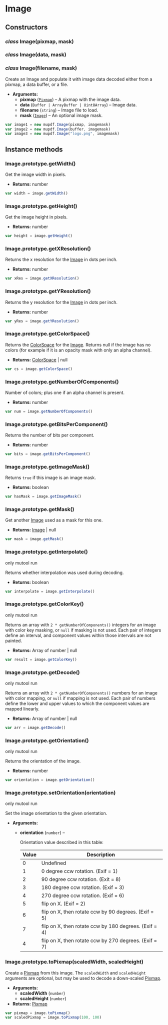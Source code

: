 # Image

## Constructors

### *class* Image(pixmap, mask)

### *class* Image(data, mask)

### *class* Image(filename, mask)

Create an Image and populate it with image data decoded either from a pixmap,
a data buffer, or a file.

* **Arguments:**
  * **pixmap** ([`Pixmap`](Pixmap.md#Pixmap)) – A pixmap with the image data.
  * **data** (`Buffer | ArrayBuffer | Uint8Array`) – Image data.
  * **filename** (`string`) – Image file to load.
  * **mask** ([`Image`](#Image)) – An optional image mask.

```javascript
var image1 = new mupdf.Image(pixmap, imagemask)
var image2 = new mupdf.Image(buffer, imagemask)
var image3 = new mupdf.Image("logo.png", imagemask)
```

## Instance methods

### Image.prototype.getWidth()

Get the image width in pixels.

* **Returns:**
  number

```javascript
var width = image.getWidth()
```

### Image.prototype.getHeight()

Get the image height in pixels.

* **Returns:**
  number

```javascript
var height = image.getHeight()
```

### Image.prototype.getXResolution()

Returns the x resolution for the [Image]() in dots per inch.

* **Returns:**
  number

```javascript
var xRes = image.getXResolution()
```

### Image.prototype.getYResolution()

Returns the y resolution for the [Image]() in dots per inch.

* **Returns:**
  number

```javascript
var yRes = image.getYResolution()
```

### Image.prototype.getColorSpace()

Returns the [ColorSpace](ColorSpace.md) for the [Image](). Returns null if the image has
no colors (for example if it is an opacity mask with only an alpha
channel).

* **Returns:**
  [ColorSpace](ColorSpace.md) | null

```javascript
var cs = image.getColorSpace()
```

### Image.prototype.getNumberOfComponents()

Number of colors; plus one if an alpha channel is present.

* **Returns:**
  number

```javascript
var num = image.getNumberOfComponents()
```

### Image.prototype.getBitsPerComponent()

Returns the number of bits per component.

* **Returns:**
  number

```javascript
var bits = image.getBitsPerComponent()
```

### Image.prototype.getImageMask()

Returns `true` if this image is an image mask.

* **Returns:**
  boolean

```javascript
var hasMask = image.getImageMask()
```

### Image.prototype.getMask()

Get another [Image]() used as a mask for this one.

* **Returns:**
  [Image]() | null

```javascript
var mask = image.getMask()
```

### Image.prototype.getInterpolate()

<span class="only_mutool">only&nbsp;mutool&nbsp;run</span>

Returns whether interpolation was used during decoding.

* **Returns:**
  boolean

```javascript
var interpolate = image.getInterpolate()
```

### Image.prototype.getColorKey()

<span class="only_mutool">only&nbsp;mutool&nbsp;run</span>

Returns an array with `2 * getNumberOfComponents()` integers
for an image with color key masking, or `null` if masking is
not used. Each pair of integers define an interval, and
component values within those intervals are not painted.

* **Returns:**
  Array of number | null

```javascript
var result = image.getColorKey()
```

### Image.prototype.getDecode()

<span class="only_mutool">only&nbsp;mutool&nbsp;run</span>

Returns an array with `2 * getNumberOfComponents()` numbers
for an image with color mapping, or `null` if mapping is not
used. Each pair of numbers define the lower and upper values to
which the component values are mapped linearly.

* **Returns:**
  Array of number | null

```javascript
var arr = image.getDecode()
```

### Image.prototype.getOrientation()

<span class="only_mutool">only&nbsp;mutool&nbsp;run</span>

Returns the orientation of the image.

* **Returns:**
  number

```javascript
var orientation = image.getOrientation()
```

### Image.prototype.setOrientation(orientation)

<span class="only_mutool">only&nbsp;mutool&nbsp;run</span>

Set the image orientation to the given orientation.

* **Arguments:**
  * **orientation** (`number`) – 

    Orientation value described in this table:

    |   Value | Description                                           |
    |---------|-------------------------------------------------------|
    |       0 | Undefined                                             |
    |       1 | 0 degree ccw rotation. (Exif = 1)                     |
    |       2 | 90 degree ccw rotation. (Exit = 8)                    |
    |       3 | 180 degree ccw rotation. (Exif = 3)                   |
    |       4 | 270 degree ccw rotation. (Exif = 6)                   |
    |       5 | flip on X. (Exif = 2)                                 |
    |       6 | flip on X, then rotate ccw by 90 degrees. (Exif = 5)  |
    |       7 | flip on X, then rotate ccw by 180 degrees. (Exif = 4) |
    |       4 | flip on X, then rotate ccw by 270 degrees. (Exif = 7) |

### Image.prototype.toPixmap(scaledWidth, scaledHeight)

Create a [Pixmap](Pixmap.md) from this image. The `scaledWidth` and
`scaledHeight` arguments are optional, but may be used to decode a
down-scaled [Pixmap](Pixmap.md).

* **Arguments:**
  * **scaledWidth** (`number`)
  * **scaledHeight** (`number`)
* **Returns:**
  [Pixmap](Pixmap.md)

```javascript
var pixmap = image.toPixmap()
var scaledPixmap = image.toPixmap(100, 100)
```
